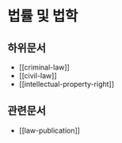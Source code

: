 # 법률 및 법학

## 하위문서

- [[criminal-law]]
- [[civil-law]]
- [[intellectual-property-right]]

## 관련문서

- [[law-publication]]
